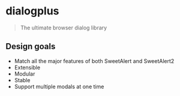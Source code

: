# dialogplus

> The ultimate browser dialog library

## Design goals
- Match all the major features of both SweetAlert and SweetAlert2
- Extensible
- Modular
- Stable
- Support multiple modals at one time
